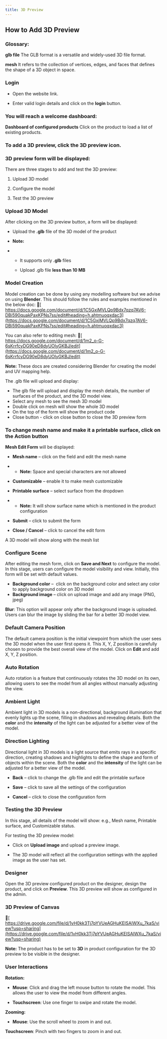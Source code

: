 ```yaml
---
title: 3D Preview
---
```




## **How to Add 3D Preview**





### **Glossary:**

**glb file**
 The GLB format is a versatile and widely-used 3D file format.

**mesh**
 It refers to the collection of vertices, edges, and faces that defines the shape of a 3D object in space.





### **Login**

* Open the website link.


* Enter valid login details and click on the **login** button.







### **You will reach a welcome dashboard:**

**Dashboard of configured products**
 Click on the product to load a list of existing products.





### **To add a 3D preview, click the 3D preview icon.**





### **3D preview form will be displayed:**

There are three stages to add and test the 3D preview:

1. Upload 3D model


2. Configure the model


3. Test the 3D preview







### **Upload 3D Model**

After clicking on the 3D preview button, a form will be displayed:

* Upload the **.glb** file of the 3D model of the product


* **Note:**


* * It supports only **.glb** files



  * Upload .glb file **less than 10 MB**







### **Model Creation**

Model creation can be done by using any modelling software but we advise on using **Blender**. This should follow the rules and examples mentioned in the below doc:
 🔗[ https://docs.google.com/document/d/1C5GxjMVLQp9Bdx7qzq7AV6-DBi590quakPaxKPNs7ss/edit#heading=h.ahtmuoqxdac3](https://docs.google.com/document/d/1C5GxjMVLQp9Bdx7qzq7AV6-DBi590quakPaxKPNs7ss/edit#heading=h.ahtmuoqxdac3)

You can also refer to editing mesh:
 🔗[ https://docs.google.com/document/d/1m2_o-G-6sKrrfcyDG90eD8dyUOlyGKBJ/edit](https://docs.google.com/document/d/1m2_o-G-6sKrrfcyDG90eD8dyUOlyGKBJ/edit)

**Note:** These docs are created considering Blender for creating the model and UV mapping help.





The .glb file will upload and display:

* The glb file will upload and display the mesh details, the number of surfaces of the product, and the 3D model view.
* Select any mesh to see the mesh 3D model 
* Double click on mesh will show the whole 3D model 
* On the top of the form will show the product code 
* Close button - click on close button to close the 3D preview form 







### **To change mesh name and make it a printable surface, click on the Action button**

**Mesh Edit Form** will be displayed:

* **Mesh name** – click on the field and edit the mesh name


* * **Note:** Space and special characters are not allowed


* **Customizable** – enable it to make mesh customizable


* **Printable surface** – select surface from the dropdown


* * **Note:** It will show surface name which is mentioned in the product configuration


* **Submit** – click to submit the form


* **Close / Cancel** – click to cancel the edit form







A 3D model will show along with the mesh list





### **Configure Scene**

After editing the mesh form, click on **Save and Next** to configure the model.
 In this stage, users can configure the model visibility and view. Initially, this form will be set with default values.

* **Background color** –  click on the background color and select any color to apply background color on 3D model 
* **Background image** – click on upload image and add any image (PNG, jpeg) 





**Blur**:
 This option will appear only after the background image is uploaded. Users can blur the image by sliding the bar for a better 3D model view.





### **Default Camera Position**

The default camera position is the initial viewpoint from which the user sees the 3D model when the user first opens it.
 This X, Y, Z position is carefully chosen to provide the best overall view of the model.
 Click on **Edit** and add X, Y, Z position.





### **Auto Rotation**

Auto rotation is a feature that continuously rotates the 3D model on its own, allowing users to see the model from all angles without manually adjusting the view.





### **Ambient Light**

Ambient light in 3D models is a non-directional, background illumination that evenly lights up the scene, filling in shadows and revealing details.
 Both the **color** and the **intensity** of the light can be adjusted for a better view of the model.





### **Direction Lighting**

Directional light in 3D models is a light source that emits rays in a specific direction, creating shadows and highlights to define the shape and form of objects within the scene.
 Both the **color** and the **intensity** of the light can be adjusted for a better view of the model.





* **Back** – click to change the .glb file and edit the printable surface


* **Save** – click to save all the settings of the configuration


* **Cancel** – click to close the configuration form







### **Testing the 3D Preview**

In this stage, all details of the model will show:
 e.g., Mesh name, Printable surface, and Customizable status.

For testing the 3D preview model:

* Click on **Upload image** and upload a preview image.


* The 3D model will reflect all the configuration settings with the applied image as the user has set.







### **Designer**

Open the 3D preview configured product on the designer, design the product, and click on **Preview**.
 This 3D preview will show as configured in the admin.





### **3D Preview of Canvas**

🔗[ https://drive.google.com/file/d/1vH0kk3Tj7pYVUeAGHuKEISAlWXu_7kaS/view?usp=sharing](https://drive.google.com/file/d/1vH0kk3Tj7pYVUeAGHuKEISAlWXu_7kaS/view?usp=sharing)

**Note:** The product has to be set to **3D** in product configuration for the 3D preview to be visible in the designer.





### **User Interactions**

**Rotation:**

* **Mouse**: Click and drag the left mouse button to rotate the model. This allows the user to view the model from different angles.


* **Touchscreen**: Use one finger to swipe and rotate the model.



**Zooming:**

* **Mouse**: Use the scroll wheel to zoom in and out.




**Touchscreen**: Pinch with two fingers to zoom in and out.
